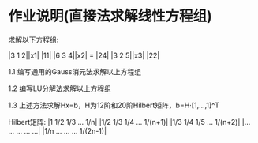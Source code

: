 # 作业说明(直接法求解线性方程组)


求解以下方程组:

|3  1  2||x1|   |11|
|6  3  4||x2| = |24|
|3  2  5||x3|   |22|

1.1 编写通用的Gauss消元法求解以上方程组


1.2 编写LU分解法求解以上方程组


1.3 上述方法求解Hx=b，H为12阶和20阶Hilbert矩阵，b=H·[1,...,1]^T

Hilbert矩阵:
|1      1/2     1/3     ...     1/n|
|1/2    1/3     1/4     ...     1/(n+1)|
|1/3    1/4     1/5     ...     1/(n+2)|
|...    ...     ...     ...     ...|
|1/n    ...     ...     ...     1/(2n-1)|